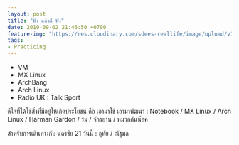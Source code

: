 ```yaml
---
layout: post
title: "ฟัง แล้วก็ ฟัง"
date: 2019-09-02 21:46:50 +0700
feature-img: "https://res.cloudinary.com/sdees-reallife/image/upload/v1555658919/sample_feature_img.png"
tags:
- Practicing
---
```

- VM
- MX Linux
- ArchBang
- Arch Linux
- Radio UK : Talk Sport

<i class="fa fa-child" style="color:plum"></i>

ดีใจที่ได้ใช้สิ่งที่มีอยู่ให้เกิดประโยชน์ คือ เอามาใช้ เอามาพัฒนา : Notebook / MX Linux / Arch Linux / Harman Gardon / ร่ม / จักรยาน / หมวกกันน๊อค

สำหรับการเดินทางกับ นครชัย 21 วันนี้ : อุทัย / ณัฐมล
